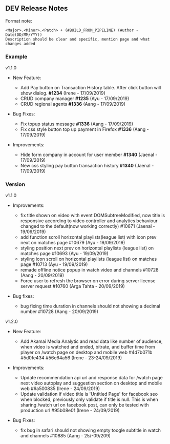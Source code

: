 ## DEV Release Notes

Format note:

```
<Major>.<Minor>.<Patch> + (#BUILD_FROM_PIPELINE) (Author - Date(DD/MM/YYY))
Description should be clear and specific, mention page and what changes added
```

### Example

v1.1.0

* New Feature:

  * Add Pay button on Transaction History table. After click button will show dialog. **#1234** (Irene - 17/09/2019)
  * CRUD company manager **#1235** (Ayu - 17/09/2019)
  * CRUD regional agents **#1336** (Aang - 17/09/2019)

* Bug Fixes:

  * Fix topup status message **#1336** (Aang - 17/09/2019)
  * Fix css style button top up payment in Firefox **#1336** (Aang - 17/09/2019)

* Improvements:
  * Hide form company in account for user member **#1340** (Jaenal - 17/09/2019)
  * New css styling pay button transaction history **#1340** (Jaenal - 17/09/2019)

### Version

v1.1.0

* Improvements:

  * fix title shown on video with event DOMSubtreeModified, now title is responsive according to video controller and analytics behaviour changed to the default(now working correctly) #10671 (Jaenal - 19/09/2019)
  * add function scroll horizontal playlists(league list) with icon prev next on matches page #10679 (Ayu - 19/09/2019)
  * styling position next prev on horizontal playlists (league list) on matches page #10693 (Ayu - 19/09/2019)
  * styling icon scroll on horizontal playlists (league list) on matches page #10713 (Ayu - 19/09/2019)
  * remade offline notice popup in watch video and channels #10728 (Aang - 20/09/2019)
  * Force user to refresh the browser on error during server license server request #10760 (Arga Tahta - 20/09/2019)

* Bug fixes:

  * bug fixing time duration in channels should not showing a decimal number #10728 (Aang - 20/09/2019)

v1.2.0

* New Feature:

  * Add Akamai Media Analytic and read data like number of audience, when video is watched and ended, bitrate, and buffer time from player on /watch page on desktop and mobile web #4d7b071b #5d0fe434 #56e64a56 (Irene - 23-24/09/2019)

* Improvements:
  * Update recommendation api url and response data for /watch page next video autoplay and suggestion section on desktop and mobile web #6a500835 (Irene - 24/09/2019)
  * Update validation if video title is 'Untitled Page' for facebook seo when blocked, previously only validate if title is null. This is when sharing /watch url on facebook post, can only be tested with production url #95b08e0f (Irene - 24/09/2019)

* Bug Fixes:
  * fix bug in safari should not showing empty toogle subtitle in watch and channels #10885 (Aang - 25/-09/209)
